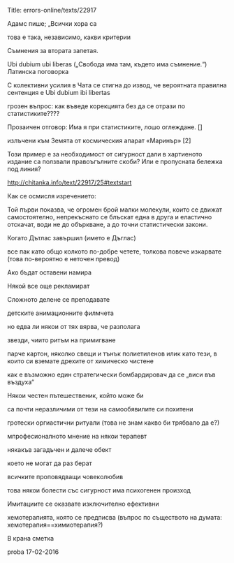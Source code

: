Title: errors-online/texts/22917

Адамс пише; „Всички хора са

това е така, независимо, какви критерии

Съмнения за втората запетая.

Ubi dubium ubi liberas
(„Свобода има там, където има съмнение.“)
Латинска поговорка

С колективни усилия в Чата се стигна до извод, че вероятната правилна сентенция е
Ubi dubium ibi libertas


грозен въпрос: как въведе корекцията без да се отрази по статистиките????

Прозаичен отговор: Има я при статистиките, лошо оглеждане. []


излъчени към Земята от космическия апарат «Маринър» [2]


Този пример е за необходимост от сигурност дали в хартиеното издание са ползвали правоъгълните скоби? Или е пропусната бележка под линия?

http://chitanka.info/text/22917/25#textstart

Как се осмисля изречението:

Той първи показва, че огромен брой малки молекули, които се движат самостоятелно, непрекъснато се блъскат една в друга и еластично отскачат, води не до объркване, а до точни статистически закони.

Когато Дътлас завършил (името е Дъглас)

все пак като общо колкото по-добре четете, толкова повече изкарвате (това по-вероятно е неточен превод)

Ако бъдат оставени намира

Някой все още рекламират

Сложното делене се преподавате

детските анимационните филмчета

но едва ли някои от тях вярва, че разполага

звезди, чиито ритъм на примигване

парче картон, няколко свещи и тънък полиетиленов илик като тези, в които си вземате дрехите от химическо чистене

как е възможно един стратегически бомбардировач да се „виси във въздуха“

Някои честен пътешественик, който може би

са почти неразличими от тези на самообявилите си похитени

гротески оргиастични ритуали (това не знам какво би трябвало да е?)

мпрофесионалното мнение на някои терапевт

някакъв загадъчен и далече обект

което не могат да раз берат

всичките проповядващи човеколюбив

това някои болести със сигурност има психогенен произход

Имитациите се оказвате изключително ефективни

хемотерапията, която се предписва (въпрос по съществото на думата: хемотерапия==химиотерапия?)

В крана сметка

proba 17-02-2016
